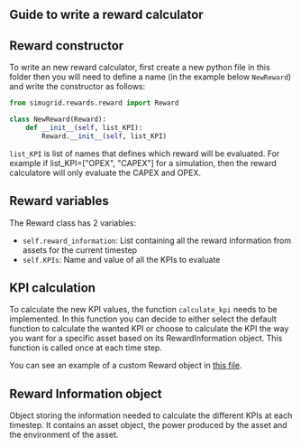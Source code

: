 Guide to write a reward calculator
-----------------------

## Reward constructor

To write an new reward calculator, first create a new python file in this folder then you will need to define a name (in the example below `NewReward`) and write the constructor as follows:
```python
from simugrid.rewards.reward import Reward

class NewReward(Reward):
    def __init__(self, list_KPI):
        Reward.__init__(self, list_KPI)
```
`list_KPI` is list of names that defines which reward will be evaluated. For example if list_KPI=\["OPEX", "CAPEX"\] for a simulation, then the reward calculatore will only evaluate the CAPEX and OPEX.

## Reward variables

The Reward class has 2 variables:

* `self.reward_information`: List containing all the reward information from assets for the current timestep
* `self.KPIs`: Name and value of all the KPIs to evaluate

## KPI calculation

To  calculate the new KPI values, the function `calculate_kpi` needs to be implemented. In this function you can decide to either select the default function to calculate the wanted KPI or choose to calculate the KPI the way you want for a specific asset based on its RewardInformation object. This function is called once at each time step.

You can see an example of a custom Reward object in [this file](example.py).

## Reward Information object

Object storing the information needed to calculate the different KPIs at each timestep. It contains an asset object, the power produced by the asset and the environment of the asset.

